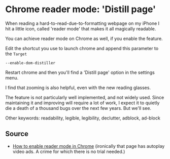 ﻿# Chrome reader mode: 'Distill page'

When reading a hard-to-read-due-to-formatting webpage on my iPhone I hit a little icon, called 'reader mode' that makes it all magically readable.

You can achieve reader mode on Chrome as well, if you enable the feature.

Edit the shortcut you use to launch chrome and append this parameter to the `Target`

    --enable-dom-distiller

Restart chrome and then you'll find a 'Distill page' option in the settings menu.

I find that zooming is also helpful, even with the new reading glasses.

The feature is not particularly well implemented, and not widely used. Since maintaining it and improving will require a lot of work, I expect it to quietly die a death of a thousand bugs over the next few years. But we'll see.

Other keywords: readability, legible, legibility, declutter, adblock, ad-block

## Source

- [How to enable reader mode in Chrome](https://www.cnet.com/au/how-to/how-to-enable-reader-mode-in-chrome/) (ironically that page has autoplay video ads. A crime for which there is no trial needed.)